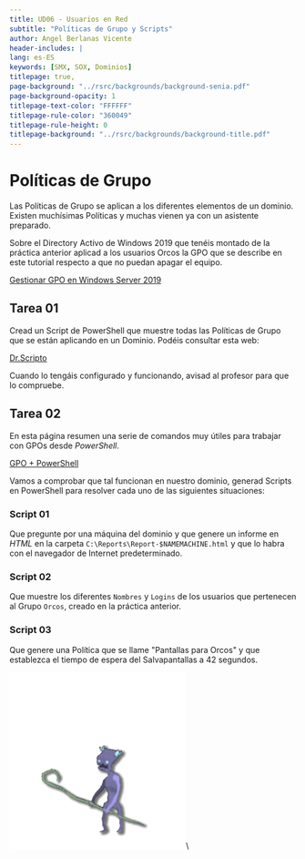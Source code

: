 ```yaml
---
title: UD06 - Usuarios en Red
subtitle: "Políticas de Grupo y Scripts"
author: Angel Berlanas Vicente
header-includes: |
lang: es-ES
keywords: [SMX, SOX, Dominios]
titlepage: true,
page-background: "../rsrc/backgrounds/background-senia.pdf"
page-background-opacity: 1
titlepage-text-color: "FFFFFF"
titlepage-rule-color: "360049"
titlepage-rule-height: 0
titlepage-background: "../rsrc/backgrounds/background-title.pdf"
---
```


# Políticas de Grupo

Las Políticas de Grupo se aplican a los diferentes elementos de un dominio. Existen muchísimas Políticas y muchas vienen ya con un asistente preparado.

Sobre el Directory Activo de Windows 2019 que tenéis montado de la práctica anterior
aplicad a los usuarios Orcos la GPO que se describe en este tutorial respecto 
a que no puedan apagar el equipo.

[ Gestionar GPO en Windows Server 2019](https://www.solvetic.com/tutoriales/article/5403-como-crear-gestionar-gpo-windows-server-2019/)

## Tarea 01 

Cread un Script de PowerShell que muestre todas las Políticas de Grupo que se están aplicando en un Dominio. Podéis consultar esta web:

[ Dr.Scripto ](https://devblogs.microsoft.com/scripting/powertip-use-powershell-to-get-a-listing-of-all-gpos-in-a-domain/)

Cuando lo tengáis configurado y funcionando, avisad al profesor para que lo compruebe.

## Tarea 02

En esta página resumen una serie de comandos muy útiles para trabajar con GPOs desde *PowerShell*.

[ GPO + PowerShell ](https://blog.netwrix.com/2019/04/11/top-10-group-policy-powershell-commands/)

Vamos a comprobar que tal funcionan en nuestro dominio, generad Scripts en PowerShell para resolver cada uno de las siguientes situaciones:

### Script 01

Que pregunte por una máquina del dominio y que genere un informe en *HTML* en 
la carpeta `C:\Reports\Report-$NAMEMACHINE.html` y que lo habra con el navegador de Internet predeterminado.

### Script 02

Que muestre los diferentes `Nombres` y `Logins` de los usuarios que pertenecen al Grupo `Orcos`, creado en la práctica anterior.


### Script 03

Que genere una Política que se llame "Pantallas para Orcos" y que establezca
el tiempo de espera del Salvapantallas a 42 segundos.

![Orco](imgs/goblin-wizard.png)\